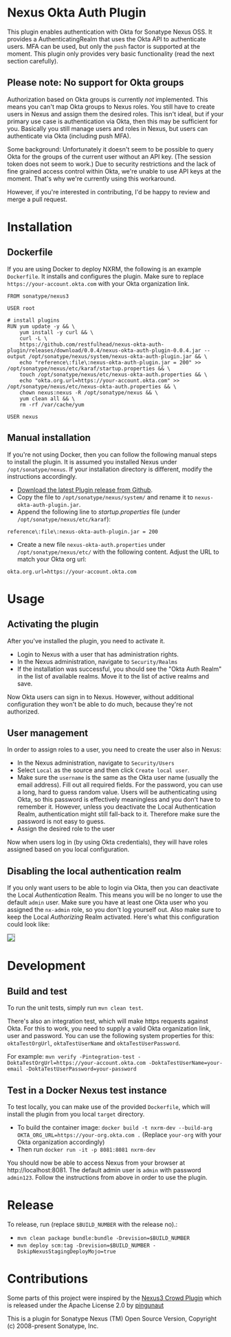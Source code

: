 # Nexus Okta Auth Plugin
This plugin enables authentication with Okta for Sonatype Nexus OSS. It provides a AuthenticatingRealm that uses the Okta API to authenticate users. MFA can be used, but only the `push` factor is supported at the moment. This plugin only provides very basic functionality (read the next section carefully).

## Please note: No support for Okta groups

Authorization based on Okta groups is currently *not* implemented. This means you can't map Okta groups to Nexus roles. You still have to create users in Nexus and assign them the desired roles. This isn't ideal, but if your primary use case is authentication via Okta, then this may be sufficient for you. Basically you still manage users and roles in Nexus, but users can authenticate via Okta (including push MFA).

Some background: Unfortunately it doesn't seem to be possible to query Okta for the groups of the current user without an API key. (The session token does not seem to work.) Due to security restrictions and the lack of fine grained access control within Okta, we're unable to use API keys at the moment. That's why we're currently using this workaround.

However, if you're interested in contributing, I'd be happy to review and merge a pull request.

# Installation

## Dockerfile

If you are using Docker to deploy NXRM, the following is an example `Dockerfile`. It installs and configures the plugin. Make sure to replace `https://your-account.okta.com` with your Okta organization link.

```
FROM sonatype/nexus3

USER root

# install plugins
RUN yum update -y && \
    yum install -y curl && \
    curl -L \
    https://github.com/restfulhead/nexus-okta-auth-plugin/releases/download/0.0.4/nexus-okta-auth-plugin-0.0.4.jar --output /opt/sonatype/nexus/system/nexus-okta-auth-plugin.jar && \
    echo "reference\:file\:nexus-okta-auth-plugin.jar = 200" >> /opt/sonatype/nexus/etc/karaf/startup.properties && \
    touch /opt/sonatype/nexus/etc/nexus-okta-auth.properties && \
    echo "okta.org.url=https://your-account.okta.com" >> /opt/sonatype/nexus/etc/nexus-okta-auth.properties && \
    chown nexus:nexus -R /opt/sonatype/nexus && \
    yum clean all && \
    rm -rf /var/cache/yum

USER nexus
```

## Manual installation

If you're not using Docker, then you can follow the following manual steps to install the plugin. It is assumed you installed Nexus under `/opt/sonatype/nexus`. If your installation directory is different, modify the instructions accordingly.

* [Download the latest Plugin release from Github](https://github.com/restfulhead/nexus-okta-auth-plugin/releases/download/nexus-okta-auth-plugin-0.0.4/nexus-okta-auth-plugin-0.0.4.jar).
* Copy the file to `/opt/sonatype/nexus/system/` and rename it to `nexus-okta-auth-plugin.jar`.
* Append the following line to *startup.properties* file (under `/opt/sonatype/nexus/etc/karaf`):
```
reference\:file\:nexus-okta-auth-plugin.jar = 200
```
* Create a new file `nexus-okta-auth.properties` under `/opt/sonatype/nexus/etc/` with the following content. Adjust the URL to match your Okta org url:
```
okta.org.url=https://your-account.okta.com
```

# Usage

## Activating the plugin
After you've installed the plugin, you need to activate it.

* Login to Nexus with a user that has administration rights.
* In the Nexus administration, navigate to `Security/Realms`
* If the installation was successful, you should see the "Okta Auth Realm" in the list of available realms. Move it to the list of active realms and save.

Now Okta users can sign in to Nexus. However, without additional configuration they won't be able to do much, because they're not authorized.

## User management
In order to assign roles to a user, you need to create the user also in Nexus:

* In the Nexus administration, navigate to `Security/Users`
* Select `Local` as the source and then click `Create local user`.
* Make sure the `username` is the same as the Okta user name (usually the email address). Fill out all required fields. For the password, you can use a long, hard to guess random value. Users will be authenticating using Okta, so this password is effectively meaningless and you don't have to remember it. However, unless you deactivate the Local Authentication Realm, authentication might still fall-back to it. Therefore make sure the password is not easy to guess.
* Assign the desired role to the user

Now when users log in (by using Okta credentials), they will have roles assigned based on you local configuration.

## Disabling the local authentication realm

If you only want users to be able to login via Okta, then you can deactivate the Local *Authentication* Realm. This means you will be no longer to use the default `admin` user. Make sure you have at least one Okta user who you assigned the `nx-admin` role, so you don't log yourself out. Also make sure to keep the Local *Authorizing* Realm activated. Here's what this configuration could look like:

<img style="border: 1px solid grey;" src='docs/img/nexus-realms-example.png'>


# Development

## Build and test

To run the unit tests, simply run `mvn clean test`.

There's also an integration test, which will make https requests against Okta. For this to work, you need to supply a valid Okta organization link, user and password. You can use the following system properties for this: `oktaTestOrgUrl`, `oktaTestUserName` and `oktaTestUserPassword`.

For example: `mvn verify -Pintegration-test -DoktaTestOrgUrl=https://your-account.okta.com -DoktaTestUserName=your-email -DoktaTestUserPassword=your-password`


## Test in a Docker Nexus test instance

To test locally, you can make use of the provided `Dockerfile`, which will install the plugin from you local `target` directory.

* To build the container image: `docker build -t nxrm-dev --build-arg OKTA_ORG_URL=https://your-org.okta.com .` (Replace `your-org` with your Okta organization accordingly)
* Then run `docker run -it -p 8081:8081 nxrm-dev`

You should now be able to access Nexus from your browser at http://localhost:8081. The default admin user is `admin` with password `admin123`. Follow the instructions from above in order to use the plugin.

# Release

To release, run (replace `$BUILD_NUMBER` with the release no).:
* `mvn clean package bundle:bundle -Drevision=$BUILD_NUMBER`
* `mvn deploy scm:tag -Drevision=$BUILD_NUMBER -DskipNexusStagingDeployMojo=true`

# Contributions

Some parts of this project were inspired by the [Nexus3 Crowd Plugin](https://github.com/pingunaut/nexus3-crowd-plugin) which is released under the Apache License 2.0 by [pingunaut](https://github.com/pingunaut)

This is a plugin for Sonatype Nexus (TM) Open Source Version, Copyright (c) 2008-present Sonatype, Inc.
